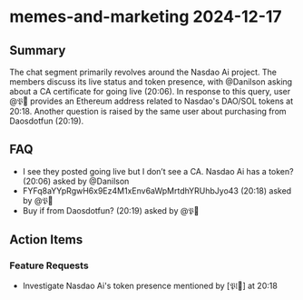# memes-and-marketing 2024-12-17

## Summary
The chat segment primarily revolves around the Nasdao Ai project. The members discuss its live status and token presence, with @Danilson asking about a CA certificate for going live (20:06). In response to this query, user @𝔓🔲 provides an Ethereum address related to Nasdao's DAO/SOL tokens at 20:18. Another question is raised by the same user about purchasing from Daosdotfun (20:19).

## FAQ
- I see they posted going live but I don’t see a CA. Nasdao Ai has a token? (20:06) asked by @Danilson
- FYFq8aYYpRgwH6x9Ez4M1xEnv6aWpMrtdhYRUhbJyo43 (20:18) asked by @𝔓🔲
- Buy if from Daosdotfun? (20:19) asked by @𝔓🔲

## Action Items

### Feature Requests
- Investigate Nasdao Ai's token presence mentioned by [𝔓𝔩🔲] at 20:18